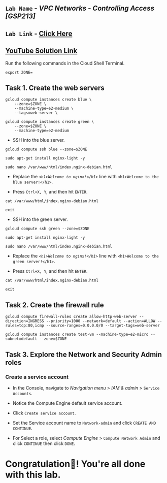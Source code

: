 ## `Lab Name` - *VPC Networks - Controlling Access [GSP213]*

## `Lab Link` - [Click Here](https://www.cloudskillsboost.google/focuses/1231?parent=catalog)

## [YouTube Solution Link](https://youtu.be/lqpSxMuyjf0)

Run the following commands in the Cloud Shell Terminal.

```
export ZONE=
```

## Task 1. Create the web servers

```
gcloud compute instances create blue \
    --zone=$ZONE \
    --machine-type=e2-medium \
    --tags=web-server \

gcloud compute instances create green \
    --zone=$ZONE \
    --machine-type=e2-medium
```

* SSH into the blue server.

```
gcloud compute ssh blue --zone=$ZONE
```

```
sudo apt-get install nginx-light -y

sudo nano /var/www/html/index.nginx-debian.html
```

* Replace the *`<h1>Welcome to nginx!</h1>`* line with `<h1>Welcome to the blue server!</h1>`.

* Press `Ctrl+X, Y`, and then hit `ENTER`.

```
cat /var/www/html/index.nginx-debian.html

exit
```

* SSH into the green server.

```
gcloud compute ssh green --zone=$ZONE
```

```
sudo apt-get install nginx-light -y

sudo nano /var/www/html/index.nginx-debian.html
```

* Replace the *`<h1>Welcome to nginx!</h1>`* line with `<h1>Welcome to the green server!</h1>`.

* Press `Ctrl+X, Y`, and then hit `ENTER`.

```
cat /var/www/html/index.nginx-debian.html

exit
```

## Task 2. Create the firewall rule

```
gcloud compute firewall-rules create allow-http-web-server --direction=INGRESS --priority=1000 --network=default --action=ALLOW --rules=tcp:80,icmp --source-ranges=0.0.0.0/0 --target-tags=web-server

gcloud compute instances create test-vm --machine-type=e2-micro --subnet=default --zone=$ZONE
```

## Task 3. Explore the Network and Security Admin roles

### Create a service account

* In the Console, navigate to *Navigation menu* > *IAM & admin* > `Service Accounts`.

* Notice the Compute Engine default service account.

* Click `Create service account`.

* Set the Service account name to `Network-admin` and click `CREATE AND CONTINUE`.

* For Select a role, select *Compute Engine* > `Compute Network Admin` and click `CONTINUE` then click `DONE`.

# Congratulation🎉! You're all done with this lab.